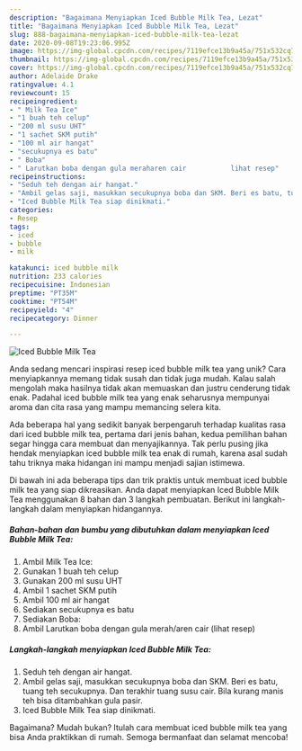 ```yaml
---
description: "Bagaimana Menyiapkan Iced Bubble Milk Tea, Lezat"
title: "Bagaimana Menyiapkan Iced Bubble Milk Tea, Lezat"
slug: 888-bagaimana-menyiapkan-iced-bubble-milk-tea-lezat
date: 2020-09-08T19:23:06.995Z
image: https://img-global.cpcdn.com/recipes/7119efce13b9a45a/751x532cq70/iced-bubble-milk-tea-foto-resep-utama.jpg
thumbnail: https://img-global.cpcdn.com/recipes/7119efce13b9a45a/751x532cq70/iced-bubble-milk-tea-foto-resep-utama.jpg
cover: https://img-global.cpcdn.com/recipes/7119efce13b9a45a/751x532cq70/iced-bubble-milk-tea-foto-resep-utama.jpg
author: Adelaide Drake
ratingvalue: 4.1
reviewcount: 15
recipeingredient:
- " Milk Tea Ice"
- "1 buah teh celup"
- "200 ml susu UHT"
- "1 sachet SKM putih"
- "100 ml air hangat"
- "secukupnya es batu"
- " Boba"
- " Larutkan boba dengan gula meraharen cair           lihat resep"
recipeinstructions:
- "Seduh teh dengan air hangat."
- "Ambil gelas saji, masukkan secukupnya boba dan SKM. Beri es batu, tuang teh secukupnya. Dan terakhir tuang susu cair. Bila kurang manis teh bisa ditambahkan gula pasir."
- "Iced Bubble Milk Tea siap dinikmati."
categories:
- Resep
tags:
- iced
- bubble
- milk

katakunci: iced bubble milk 
nutrition: 233 calories
recipecuisine: Indonesian
preptime: "PT35M"
cooktime: "PT54M"
recipeyield: "4"
recipecategory: Dinner

---
```



![Iced Bubble Milk Tea](https://img-global.cpcdn.com/recipes/7119efce13b9a45a/751x532cq70/iced-bubble-milk-tea-foto-resep-utama.jpg)

Anda sedang mencari inspirasi resep iced bubble milk tea yang unik? Cara menyiapkannya memang tidak susah dan tidak juga mudah. Kalau salah mengolah maka hasilnya tidak akan memuaskan dan justru cenderung tidak enak. Padahal iced bubble milk tea yang enak seharusnya mempunyai aroma dan cita rasa yang mampu memancing selera kita.



Ada beberapa hal yang sedikit banyak berpengaruh terhadap kualitas rasa dari iced bubble milk tea, pertama dari jenis bahan, kedua pemilihan bahan segar hingga cara membuat dan menyajikannya. Tak perlu pusing jika hendak menyiapkan iced bubble milk tea enak di rumah, karena asal sudah tahu triknya maka hidangan ini mampu menjadi sajian istimewa.


Di bawah ini ada beberapa tips dan trik praktis untuk membuat iced bubble milk tea yang siap dikreasikan. Anda dapat menyiapkan Iced Bubble Milk Tea menggunakan 8 bahan dan 3 langkah pembuatan. Berikut ini langkah-langkah dalam menyiapkan hidangannya.

<!--inarticleads1-->

##### Bahan-bahan dan bumbu yang dibutuhkan dalam menyiapkan Iced Bubble Milk Tea:

1. Ambil  Milk Tea Ice:
1. Gunakan 1 buah teh celup
1. Gunakan 200 ml susu UHT
1. Ambil 1 sachet SKM putih
1. Ambil 100 ml air hangat
1. Sediakan secukupnya es batu
1. Sediakan  Boba:
1. Ambil  Larutkan boba dengan gula merah/aren cair           (lihat resep)




<!--inarticleads2-->

##### Langkah-langkah menyiapkan Iced Bubble Milk Tea:

1. Seduh teh dengan air hangat.
1. Ambil gelas saji, masukkan secukupnya boba dan SKM. Beri es batu, tuang teh secukupnya. Dan terakhir tuang susu cair. Bila kurang manis teh bisa ditambahkan gula pasir.
1. Iced Bubble Milk Tea siap dinikmati.




Bagaimana? Mudah bukan? Itulah cara membuat iced bubble milk tea yang bisa Anda praktikkan di rumah. Semoga bermanfaat dan selamat mencoba!
